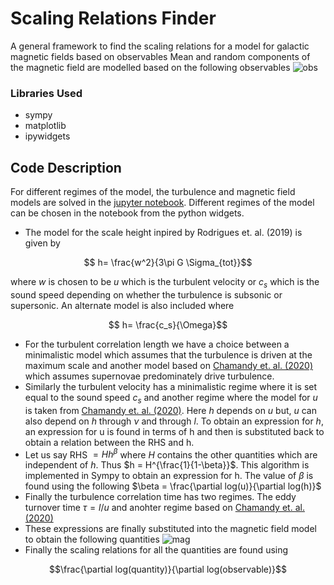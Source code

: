 # Scaling Relations Finder
A general framework to find the scaling relations for a model for galactic magnetic fields based on observables
Mean and random components of the magnetic field are modelled based on the following observables
![obs](https://github.com/Rnazx/Scaling-Relations/assets/42196798/bb3e29fe-9bc9-4374-876b-fe5da0455514)
### Libraries Used
* sympy
* matplotlib
* ipywidgets
## Code Description
For different regimes of the model, the turbulence and magnetic field models are solved in the [jupyter notebook](https://github.com/Rnazx/Scaling-Relations/blob/master/scaling_relations.ipynb). Different regimes of the model can be chosen in the notebook from the python widgets. 
* The model for the scale height inpired by Rodrigues et. al. (2019) is given by
```math
  h= \frac{w^2}{3\pi G \Sigma_{tot}}
```
where $`w`$ is chosen to be $`u`$ which is the turbulent velocity or $`c_s`$ which is the sound speed depending on whether the turbulence is subsonic or supersonic.
An alternate model is also included where 
```math
  h= \frac{c_s}{\Omega}
```
* For the turbulent correlation length we have a choice between a minimalistic model which assumes that the turbulence is driven at the maximum scale and another model based on [Chamandy et. al. (2020)](https://arxiv.org/abs/2007.14159) which assumes supernovae predominately drive turbulence.
*  Similarly the turbulent velocity has a minimalistic regime where it is set equal to the sound speed $`c_s`$ and another regime where the model for $`u`$ is taken from [Chamandy et. al. (2020)](https://arxiv.org/abs/2007.14159). Here $`h`$ depends on $`u`$ but, 
$`u`$ can also depend on $`h`$ through $\nu$ and through $`l`$. To obtain an expression for $`h`$, an expression for u is found in terms of h and then is substituted back to obtain a relation between the RHS and h. 
* Let us say RHS $=Hh^\beta$ where $H$ contains the other quantities which are independent of $`h`$. Thus $h = H^{\frac{1}{1-\beta}}$. This algorithm is implemented in Sympy to obtain an expression for h. The value of $\beta$ is found using the following $`\beta = \frac{\partial log(u)}{\partial log(h)}`$
* Finally the turbulence correlation time has two regimes. The eddy turnover time $`\tau = l/u`$ and anohter regime based on [Chamandy et. al. (2020)](https://arxiv.org/abs/2007.14159)
* These expressions are finally substituted into the magnetic field model to obtain the following quantities
 ![mag](https://github.com/Rnazx/Scaling-Relations/assets/42196798/2abb8bf5-9a63-4916-9846-ff2a17305ef5)
* Finally the scaling relations for all the quantities are found using 
```math
\frac{\partial log(quantity)}{\partial log(observable)}
```
